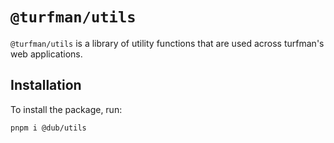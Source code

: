 # `@turfman/utils`

`@turfman/utils` is a library of utility functions that are used across turfman's web applications.

## Installation

To install the package, run:

```bash
pnpm i @dub/utils
```
